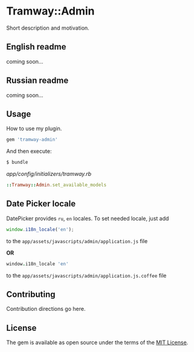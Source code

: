 # Tramway::Admin
Short description and motivation.

## English readme

coming soon...

## Russian readme

coming soon...

## Usage
How to use my plugin.

```ruby
gem 'tramway-admin'
```

And then execute:
```bash
$ bundle
```

*app/config/initializers/tramway.rb*

```ruby
::Tramway::Admin.set_available_models 
```

## Date Picker locale

DatePicker provides `ru`, `en` locales. To set needed locale, just add

```javascript
window.i18n_locale('en');
```
to the `app/assets/javascripts/admin/application.js` file

**OR**

```coffeescript
window.i18n_locale 'en'
```
to the `app/assets/javascripts/admin/application.js.coffee` file

## Contributing
Contribution directions go here.

## License
The gem is available as open source under the terms of the [MIT License](http://opensource.org/licenses/MIT).

